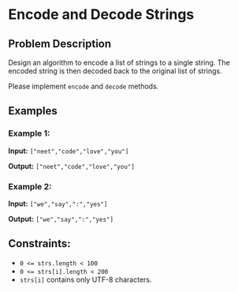 # Encode and Decode Strings

## Problem Description

Design an algorithm to encode a list of strings to a single string. The encoded string is then decoded back to the original list of strings.

Please implement `encode` and `decode` methods.

## Examples

### Example 1:

**Input:** `["neet","code","love","you"]`

**Output:** `["neet","code","love","you"]`

### Example 2:

**Input:** `["we","say",":","yes"]`

**Output:** `["we","say",":","yes"]`

## Constraints:

- `0 <= strs.length < 100`
- `0 <= strs[i].length < 200`
- `strs[i]` contains only UTF-8 characters.